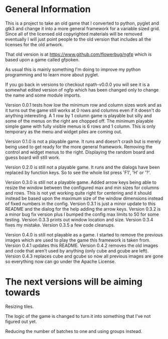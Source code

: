 # General Information

  This is a project to take an old game that I converted to python, pyglet and gtk3 and change it into a more general framework for a variable sized grid.  Since all of the licensed old copyrighted materials will be removed eventually I will just point people to the old version that includes all the licenses for the old artwork.

  That old version is at https://www.github.com/flowerbug/ngfp which is based upon a game called gfpoken.

  As usual this is mainly something I'm doing to improve my python programming and to learn more about pyglet.

  If you go back in versions to checkout npath-v0.0.0 you will see it is a somewhat edited version of ngfp which has been changed only to change the name and some module imports.

  Version 0.0.1 tests how low the minimum row and column sizes work and as it turns out the game still works at 0 rows and columns even if it doesn't do anything interesting.  A 1 row by 1 column game is playable but silly and some of the menus on the right are chopped off.  The minimum playable simple game with fully visible menus is 6 rows and 1 column.  This is only temporary as the menu and widget piles are coming out.

  Version 0.1.0 is not a playable game.  It runs and doesn't crash but is merely being used to get ready for the more general framework.  Removing the control and widget menus to the right.  Displaying the random board and guess board will still work.

  Version 0.2.0 is still not a playable game.  It runs and the dialogs have been replaced by function keys.  So to see the whole list press 'F1', 'H' or '?'.

  Version 0.3.0 is still not a playable game.  Added arrow keys being able to resize the window between the configured max and min sizes for columns and rows.  This is not yet working quite right for centering and it should instead be based upon the maximum size of the window dimensions instead of fixed numbers in the config.  Version 0.3.1 is just a minor update to this README and the dialog for the help adding the arrow keys.  Version 0.3.2 is a minor bug fix version plus I bumped the config max limits to 50 for some testing.  Version 0.3.3 prints out window location and size.  Version 0.3.4 fixes my mistake.  Version 0.3.5 a few code cleanups.

  Version 0.4.0 is still not playable as a game.  I started to remove the previous images which are used to play the game this framework is taken from.  Version 0.4.1 updates this README.  Version 0.4.2 removes the old images and code that aren't used by anything (only cube and gcube are left).  Version 0.4.3 replaces cube and gcube so now all previous images are gone so everything now can go under the Apache License.


# The next versions will be aiming towards

  Resizing tiles.

  The logic of the game is changed to turn it into something that I've not figured out yet.

  Reducing the number of batches to one and using groups instead.
